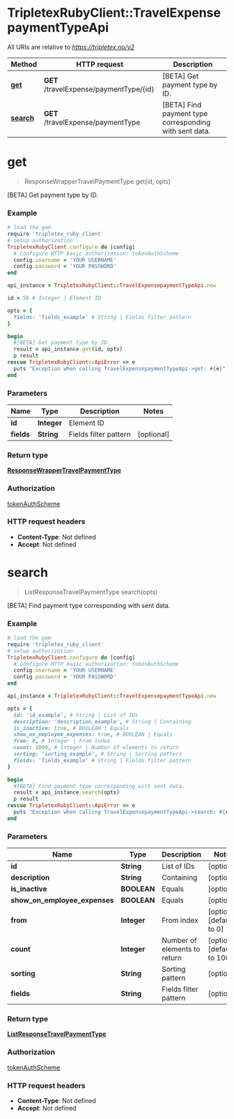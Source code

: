 # TripletexRubyClient::TravelExpensepaymentTypeApi

All URIs are relative to *https://tripletex.no/v2*

Method | HTTP request | Description
------------- | ------------- | -------------
[**get**](TravelExpensepaymentTypeApi.md#get) | **GET** /travelExpense/paymentType/{id} | [BETA] Get payment type by ID.
[**search**](TravelExpensepaymentTypeApi.md#search) | **GET** /travelExpense/paymentType | [BETA] Find payment type corresponding with sent data.


# **get**
> ResponseWrapperTravelPaymentType get(id, opts)

[BETA] Get payment type by ID.



### Example
```ruby
# load the gem
require 'tripletex_ruby_client'
# setup authorization
TripletexRubyClient.configure do |config|
  # Configure HTTP basic authorization: tokenAuthScheme
  config.username = 'YOUR USERNAME'
  config.password = 'YOUR PASSWORD'
end

api_instance = TripletexRubyClient::TravelExpensepaymentTypeApi.new

id = 56 # Integer | Element ID

opts = { 
  fields: 'fields_example' # String | Fields filter pattern
}

begin
  #[BETA] Get payment type by ID.
  result = api_instance.get(id, opts)
  p result
rescue TripletexRubyClient::ApiError => e
  puts "Exception when calling TravelExpensepaymentTypeApi->get: #{e}"
end
```

### Parameters

Name | Type | Description  | Notes
------------- | ------------- | ------------- | -------------
 **id** | **Integer**| Element ID | 
 **fields** | **String**| Fields filter pattern | [optional] 

### Return type

[**ResponseWrapperTravelPaymentType**](ResponseWrapperTravelPaymentType.md)

### Authorization

[tokenAuthScheme](../README.md#tokenAuthScheme)

### HTTP request headers

 - **Content-Type**: Not defined
 - **Accept**: Not defined



# **search**
> ListResponseTravelPaymentType search(opts)

[BETA] Find payment type corresponding with sent data.



### Example
```ruby
# load the gem
require 'tripletex_ruby_client'
# setup authorization
TripletexRubyClient.configure do |config|
  # Configure HTTP basic authorization: tokenAuthScheme
  config.username = 'YOUR USERNAME'
  config.password = 'YOUR PASSWORD'
end

api_instance = TripletexRubyClient::TravelExpensepaymentTypeApi.new

opts = { 
  id: 'id_example', # String | List of IDs
  description: 'description_example', # String | Containing
  is_inactive: true, # BOOLEAN | Equals
  show_on_employee_expenses: true, # BOOLEAN | Equals
  from: 0, # Integer | From index
  count: 1000, # Integer | Number of elements to return
  sorting: 'sorting_example', # String | Sorting pattern
  fields: 'fields_example' # String | Fields filter pattern
}

begin
  #[BETA] Find payment type corresponding with sent data.
  result = api_instance.search(opts)
  p result
rescue TripletexRubyClient::ApiError => e
  puts "Exception when calling TravelExpensepaymentTypeApi->search: #{e}"
end
```

### Parameters

Name | Type | Description  | Notes
------------- | ------------- | ------------- | -------------
 **id** | **String**| List of IDs | [optional] 
 **description** | **String**| Containing | [optional] 
 **is_inactive** | **BOOLEAN**| Equals | [optional] 
 **show_on_employee_expenses** | **BOOLEAN**| Equals | [optional] 
 **from** | **Integer**| From index | [optional] [default to 0]
 **count** | **Integer**| Number of elements to return | [optional] [default to 1000]
 **sorting** | **String**| Sorting pattern | [optional] 
 **fields** | **String**| Fields filter pattern | [optional] 

### Return type

[**ListResponseTravelPaymentType**](ListResponseTravelPaymentType.md)

### Authorization

[tokenAuthScheme](../README.md#tokenAuthScheme)

### HTTP request headers

 - **Content-Type**: Not defined
 - **Accept**: Not defined



